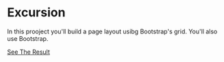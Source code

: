 # Excursion



In this prooject you'll build a page layout usibg Bootstrap's grid. You'll also use Bootstrap.





[See The Result](https://denishromenko.gitbooks.io/codeacademy_doc/content/html_css_projects/excursion.html)


